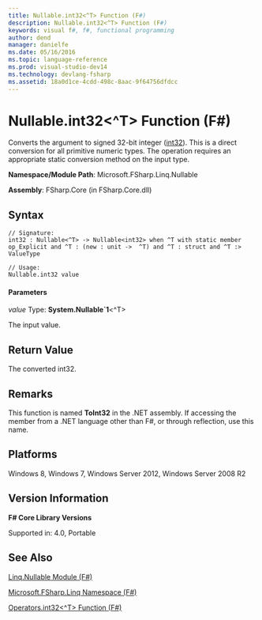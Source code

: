 ```yaml
---
title: Nullable.int32<^T> Function (F#)
description: Nullable.int32<^T> Function (F#)
keywords: visual f#, f#, functional programming
author: dend
manager: danielfe
ms.date: 05/16/2016
ms.topic: language-reference
ms.prod: visual-studio-dev14
ms.technology: devlang-fsharp
ms.assetid: 18a0d1ce-4cdd-498c-8aac-9f64756dfdcc 
---
```


# Nullable.int32<^T> Function (F#)

Converts the argument to signed 32-bit integer ([int32](https://msdn.microsoft.com/library/6ab0ea34-03db-4874-a265-bef9c64f8eff)). This is a direct conversion for all primitive numeric types. The operation requires an appropriate static conversion method on the input type.

**Namespace/Module Path**: Microsoft.FSharp.Linq.Nullable

**Assembly**: FSharp.Core (in FSharp.Core.dll)


## Syntax

```
// Signature:
int32 : Nullable<^T> -> Nullable<int32> when ^T with static member op_Explicit and ^T : (new : unit ->  ^T) and ^T : struct and ^T :> ValueType

// Usage:
Nullable.int32 value
```

#### Parameters
*value*
Type: **System.Nullable&#96;1**&lt;^T&gt;


The input value.




## Return Value
The converted int32.


## Remarks
This function is named **ToInt32** in the .NET assembly. If accessing the member from a .NET language other than F#, or through reflection, use this name.


## Platforms
Windows 8, Windows 7, Windows Server 2012, Windows Server 2008 R2


## Version Information
**F# Core Library Versions**

Supported in: 4.0, Portable




## See Also
[Linq.Nullable Module &#40;F&#35;&#41;](Linq.Nullable-Module-%5BFSharp%5D.md)

[Microsoft.FSharp.Linq Namespace &#40;F&#35;&#41;](Microsoft.FSharp.Linq-Namespace-%5BFSharp%5D.md)

[Operators.int32&#60;^T&#62; Function &#40;F&#35;&#41;](Operators.int32%5B%5ET%5D-Function-%5BFSharp%5D.md)

